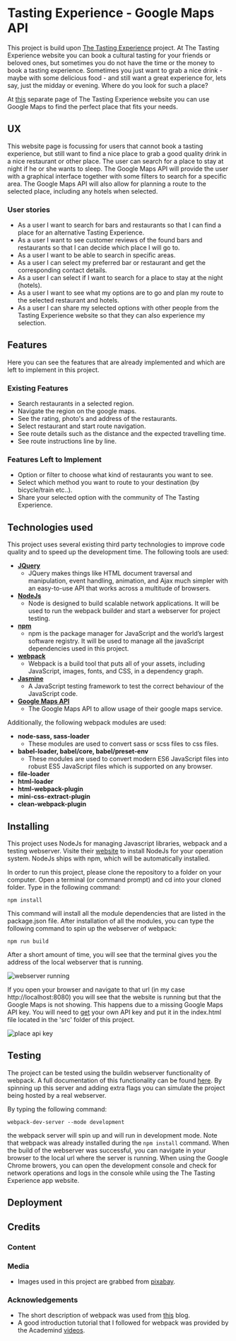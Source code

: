 # Tasting Experience - Google Maps API
This project is build upon [The Tasting Experience](https://github.com/Seboeb/Code-Institute) project. At The Tasting Experience website you can book a cultural tasting for your friends or beloved ones, but sometimes you do not have the time or the money to book a tasting experience. Sometimes you just want to grab a nice drink - maybe with some delicious food - and still want a great experience for, lets say, just the midday or evening. Where do you look for such a place?

At [this](https://seboeb.github.io/CI-2nd-milestone/) separate page of The Tasting Experience website you can use Google Maps to find the perfect place that fits your needs.

## UX
This website page is focussing for users that cannot book a tasting experience, but still want to find a nice place to grab a good quality drink in a nice restaurant or other place. The user can search for a place to stay at night if he or she wants to sleep. The Google Maps API will provide the user with a graphical interface together with some filters to search for a specific area. The Google Maps API will also allow for planning a route to the selected place, including any hotels when selected.

### User stories
- As a user I want to search for bars and restaurants so that I can find a place for an alternative Tasting Experience.
- As a user I want to see customer reviews of the found bars and restaurants so that I can decide which place I will go to.
- As a user I want to be able to search in specific areas.
- As a user I can select my preferred bar or restaurant and get the corresponding contact details.
- As a user I can select if I want to search for a place to stay at the night (hotels).
- As a user I want to see what my options are to go and plan my route to the selected restaurant and hotels.
- As a user I can share my selected options with other people from the Tasting Experience website so that they can also experience my selection.

## Features
Here you can see the features that are already implemented and which are left to implement in this project.

### Existing Features
- Search restaurants in a selected region.
- Navigate the region on the google maps.
- See the rating, photo's and address of the restaurants.
- Select restaurant and start route navigation.
- See route details such as the distance and the expected travelling time.
- See route instructions line by line.

### Features Left to Implement
- Option or filter to choose what kind of restaurants you want to see.
- Select which method you want to route to your destination (by bicycle/train etc..).
- Share your selected option with the community of The Tasting Experience.

## Technologies used
This project uses several existing third party technologies to improve code quality and to speed up the development time. The following tools are used:
- **[JQuery](https://jquery.com/)**
    - JQuery makes things like HTML document traversal and manipulation, event handling, animation, and Ajax much simpler with an easy-to-use API that works across a multitude of browsers.
- **[NodeJs](https://nodejs.org/en/)**
    - Node is designed to build scalable network applications. It will be used to run the webpack builder and start a webserver for project testing.
- **[npm](https://www.npmjs.com/)**
    - npm is the package manager for JavaScript and the world’s largest software registry. It will be used to manage all the javaScript dependencies used in this project.
- **[webpack](https://webpack.js.org/)**
    - Webpack is a build tool that puts all of your assets, including JavaScript, images, fonts, and CSS, in a dependency graph.
- **[Jasmine](https://jasmine.github.io/)**
    - A JavaScript testing framework to test the correct behaviour of the JavaScript code.
- **[Google Maps API](https://developers.google.com/maps/)**
    - The Google Maps API to allow usage of their google maps service.

Additionally, the following webpack modules are used:
- **node-sass, sass-loader**
    - These modules are used to convert sass or scss files to css files.
- **babel-loader, babel/core, babel/preset-env**
    - These modules are used to convert modern ES6 JavaScript files into robust ES5 JavaScript files which is supported on any browser.
- **file-loader**
- **html-loader**
- **html-webpack-plugin**
- **mini-css-extract-plugin**
- **clean-webpack-plugin**

## Installing
This project uses NodeJs for managing Javascript libraries, webpack and a testing webserver. Visite their [website](https://nodejs.org/en/) to install NodeJs for your operation system. NodeJs ships with npm, which will be automatically installed.

In order to run this project, please clone the repository to a folder on your computer. Open a terminal (or command prompt) and cd into your cloned folder. Type in the following command:
```
npm install
```
This command will install all the module dependencies that are listed in the package.json file. After installation of all the modules, you can type the following command to spin up the webserver of webpack:
```
npm run build
```
After a short amount of time, you will see that the terminal gives you the address of the local webserver that is running.

![webserver running](https://github.com/Seboeb/CI-2nd-milestone/blob/master/src/img/webpack-server.PNG)

If you open your browser and navigate to that url (in my case http://localhost:8080) you will see that the website is running but that the Google Maps is not showing. This happens due to a missing Google Maps API key. You will need to [get](https://cloud.google.com/maps-platform/) your own API key and put it in the index.html file located in the 'src' folder of this project.

![place api key](https://github.com/Seboeb/CI-2nd-milestone/blob/master/src/img/api_key.png)

## Testing
The project can be tested using the buildin webserver functionality of webpack. A full documentation of this functionality can be found [here](https://webpack.js.org/configuration/dev-server/). By spinning up this server and adding extra flags you can simulate the project being hosted by a real webserver.

By typing the following command:
```
webpack-dev-server --mode development
```
the webpack server will spin up and will run in development mode. Note that webpack was already installed during the `npm install` command. When the build of the webserver was successful, you can navigate in your browser to the local url where the server is running. When using the Google Chrome browers, you can open the development console and check for network operations and logs in the console while using the The Tasting Experience app website.

## Deployment

## Credits
### Content
### Media
- Images used in this project are grabbed from [pixabay](https://pixabay.com).

### Acknowledgements
- The short description of webpack was used from [this](https://blog.andrewray.me/webpack-when-to-use-and-why/) blog.
- A good introduction tutorial that I followed for webpack was provided by the Academind [videos](https://www.youtube.com/watch?v=GU-2T7k9NfI&list=PL55RiY5tL51rcCnrOrZixuOsZhAHHy6os).
